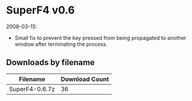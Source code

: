 # SuperF4 v0.6

2008-03-15:
- Small fix to prevent the key pressed from being propagated to another window after terminating the process.

## Downloads by filename

Filename       | Download Count
-------------- | --------------
SuperF4-0.6.7z |             36
